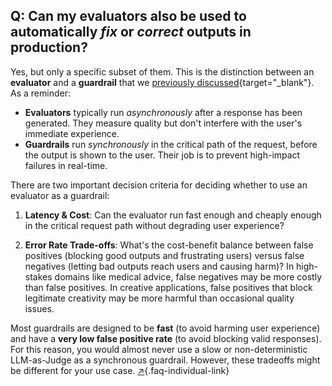 ## Q: Can my evaluators also be used to automatically *fix* or *correct* outputs in production?

Yes, but only a specific subset of them. This is the distinction between an **evaluator** and a **guardrail** that we [previously discussed](#q-whats-the-difference-between-guardrails-evaluators){target="_blank"}. As a reminder:

- **Evaluators** typically run *asynchronously* after a response has been generated. They measure quality but don't interfere with the user's immediate experience.  
- **Guardrails** run *synchronously* in the critical path of the request, before the output is shown to the user. Their job is to prevent high-impact failures in real-time.

There are two important decision criteria for deciding whether to use an evaluator as a guardrail:

1. **Latency & Cost**: Can the evaluator run fast enough and cheaply enough in the critical request path without degrading user experience?

2. **Error Rate Trade-offs**: What's the cost-benefit balance between false positives (blocking good outputs and frustrating users) versus false negatives (letting bad outputs reach users and causing harm)? In high-stakes domains like medical advice, false negatives may be more costly than false positives. In creative applications, false positives that block legitimate creativity may be more harmful than occasional quality issues.  

Most guardrails are designed to be **fast** (to avoid harming user experience) and have a **very low false positive rate** (to avoid blocking valid responses). For this reason, you would almost never use a slow or non-deterministic LLM-as-Judge as a synchronous guardrail.  However, these tradeoffs might be different for your use case. [↗](#q-can-my-evaluators-also-be-used-to-automatically-fix-or-correct-outputs-in-production){.faq-individual-link}